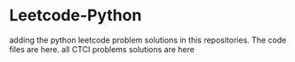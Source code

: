 # Leetcode-Python
adding the python leetcode problem solutions in this repositories. 
The code files are here.
all CTCI problems solutions are here



































































































































































































































































































































































































































































































































































































































































































































































































































































































































































































































































































































































































































































































































